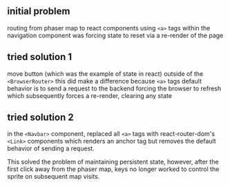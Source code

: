 ## initial problem

routing from phaser map to react components using   `<a>` tags within the navigation component was forcing state to reset via a re-render of the page

## tried solution 1

move button (which was the example of state in react) outside of the `<BrowserRouter>`
this did make a difference because `<a>` tags default behavior is to send a request to the backend forcing the  browser to refresh which subsequently forces a re-render, clearing any state

## tried solution 2

in the `<Navbar>` component, replaced all `<a>` tags with react-router-dom's `<Link>` components which renders an anchor tag but removes the default behavior of sending a request. 

This solved the problem of maintaining persistent state, however, after the first click away from the phaser map, keys no longer worked to control the sprite on subsequent map visits. 